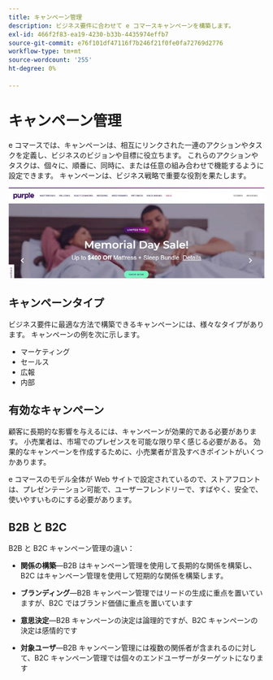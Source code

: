 ```yaml
---
title: キャンペーン管理
description: ビジネス要件に合わせて e コマースキャンペーンを構築します。
exl-id: 466f2f83-ea19-4230-b33b-4435974effb7
source-git-commit: e76f101df47116f7b246f21f0fe0fa72769d2776
workflow-type: tm+mt
source-wordcount: '255'
ht-degree: 0%

---
```


# キャンペーン管理

e コマースでは、キャンペーンは、相互にリンクされた一連のアクションやタスクを定義し、ビジネスのビジョンや目標に役立ちます。 これらのアクションやタスクは、個々に、順番に、同時に、または任意の組み合わせで機能するように設定できます。 キャンペーンは、ビジネス戦略で重要な役割を果たします。

![キャンペーン画像の例](../../assets/playbooks/campaign-example.png)

## キャンペーンタイプ

ビジネス要件に最適な方法で構築できるキャンペーンには、様々なタイプがあります。 キャンペーンの例を次に示します。

- マーケティング
- セールス
- 広報
- 内部

## 有効なキャンペーン

顧客に長期的な影響を与えるには、キャンペーンが効果的である必要があります。 小売業者は、市場でのプレゼンスを可能な限り早く感じる必要がある。 効果的なキャンペーンを作成するために、小売業者が言及すべきポイントがいくつかあります。

e コマースのモデル全体が Web サイトで設定されているので、ストアフロントは、プレゼンテーション可能で、ユーザーフレンドリーで、すばやく、安全で、使いやすいものにする必要があります。

## B2B と B2C

B2B と B2C キャンペーン管理の違い：

- **関係の構築**—B2B はキャンペーン管理を使用して長期的な関係を構築し、B2C はキャンペーン管理を使用して短期的な関係を構築します。

- **ブランディング**—B2B キャンペーン管理ではリードの生成に重点を置いていますが、B2C ではブランド価値に重点を置いています

- **意思決定**—B2B キャンペーンの決定は論理的ですが、B2C キャンペーンの決定は感情的です

- **対象ユーザ**—B2B キャンペーン管理には複数の関係者が含まれるのに対して、B2C キャンペーン管理では個々のエンドユーザーがターゲットになります
